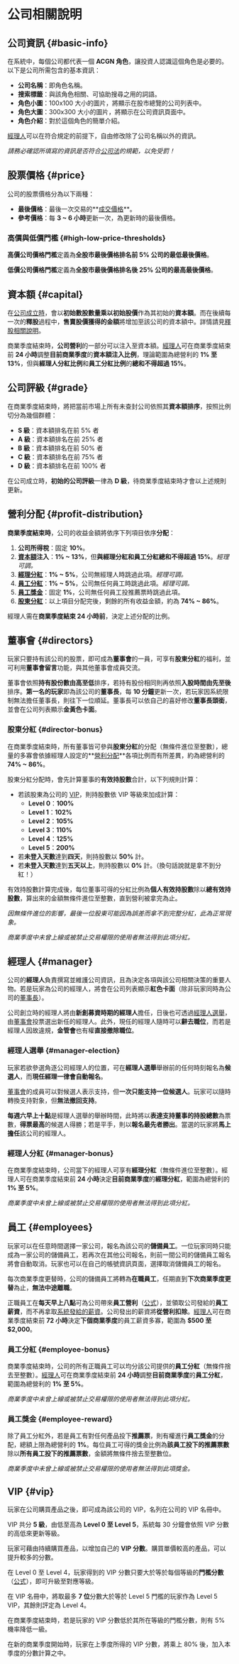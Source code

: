 # 公司相關說明

## 公司資訊 {#basic-info}

在系統中，每個公司都代表一個 **ACGN 角色**，讓投資人認識這個角色是必要的。以下是公司所需包含的基本資訊：

* **公司名稱**：即角色名稱。
* **搜索標籤**：與該角色相關、可協助搜尋之用的詞語。
* **角色小圖**：100x100 大小的圖片，將顯示在股市總覽的公司列表中。
* **角色大圖**：300x300 大小的圖片，將顯示在公司資訊頁面中。
* **角色介紹**：對於這個角色的簡單介紹。

[經理人](#manager)可以在符合規定的前提下，自由修改除了公司名稱以外的資訊。

*請務必確認所填寫的資訊是否符合[公司法](https://goo.gl/b2sscm)的規範，以免受罰！*

## 股票價格 {#price}

公司的股票價格分為以下兩種：

* **最後價格**：最後一次交易的**[成交價格](stock-trading.md#deal)**。
* **參考價格**：每 **3 ~ 6 小時**更新一次，為更新時的最後價格。

### 高價與低價門檻 {#high-low-price-thresholds}

**高價公司價格門檻**定義為**全股市最後價格排名前 5% 公司的最低最後價格**。

**低價公司價格門檻**定義為**全股市最後價格排名後 25% 公司的最高最後價格**。

## 資本額 {#capital}

在[公司成立時](foundation.md#foundation-success)，會以**初始數股數量乘以初始股價**作為其初始的**資本額**。而在後續每一次的**釋股**過程中，**售賣股價獲得的金額**將增加至該公司的資本額中。詳情請見[釋股相關說明](stock-releasing.md)。

商業季度結束時，**公司營利**的一部分可以注入至資本額。[經理人](#manager)可在商業季度結束前 **24 小時**調整**目前商業季度**的**資本額注入比例**，理論範圍為總營利的 **1% 至 13%**，但與**經理人分紅比例**和**員工分紅比例**的**總和不得超過 15%**。

## 公司評級 {#grade}

在商業季度結束時，將把當前市場上所有未查封公司依照其**資本額排序**，按照比例切分為幾個群體：

* **S 級**：資本額排名在前 5% 者
* **A 級**：資本額排名在前 25% 者
* **B 級**：資本額排名在前 50% 者
* **C 級**：資本額排名在前 75% 者
* **D 級**：資本額排名在前 100% 者

在公司成立時，**初始的公司評級**一律為 **D 級**，待商業季度結束時才會以上述規則更新。

## 營利分配 {#profit-distribution}

**商業季度結束時**，公司的收益金額將依序下列項目依序**分配**：

1. **公司所得稅**：固定 **10%**。
2. **[資本額](#capital)注入**：**1% ~ 13%**，但**與經理分紅和員工分紅總和不得超過 15%**。*經理可調。*
3. **[經理分紅](#manager-bonus)**：**1% ~ 5%**，公司無經理人時跳過此項。*經理可調。*
4. **[員工分紅](#employee-bonus)**：**1% ~ 5%**，公司無任何員工時跳過此項。*經理可調。*
5. **[員工獎金](#employee-reward)**：固定 **1%**，公司無任何員工投推薦票時跳過此項。
6. **[股東分紅](#director-bonus)**：以上項目分配完後，剩餘的所有收益金額，約為 **74% ~ 86%**。

經理人需在**商業季度結束 24 小時前**，決定上述分配的比例。

## 董事會 {#directors}

玩家只要持有該公司的股票，即可成為**董事會**的一員，可享有**股東分紅**的福利，並可利用**董事會留言**功能，與其他董事會成員交流。

董事會依照**持有股份數由高至低**排序，若持有股份相同則再依照**入股時間由先至後**排序。**第一名的玩家**即為該公司的**董事長**，每 **10 分鐘**更新一次，若玩家因系統限制無法擔任董事長，則往下一位順延。董事長可以依自己的喜好修改**董事長頭銜**，並會在公司列表顯示**金黃色卡面**。

### 股東分紅 {#director-bonus}

在商業季度結束時，所有董事皆可參與**股東分紅**的分配（無條件進位至整數），總量的多寡會依據經理人設定的**[營利分配](#profit-distribution)**各項比例而有所差異，約為總營利的 **74% ~ 86%**。

股東分紅分配時，會先計算董事的**有效持股數**合計，以下列規則計算：

* 若該股東為公司的 [VIP](#vip)，則持股數依 VIP 等級來加成計算：
    * **Level 0**：**100%**
    * **Level 1**：**102%**
    * **Level 2**：**105%**
    * **Level 3**：**110%**
    * **Level 4**：**125%**
    * **Level 5**：**200%**
* 若**未登入天數**達到**四天**，則持股數以 **50%** 計。
* 若**未登入天數**達到**五天以上**，則持股數以 **0%** 計。（換句話說就是拿不到分紅！）

有效持股數計算完成後，每位董事可得的分紅比例為**個人有效持股數**除以**總有效持股數**，算出來的金額無條件進位至整數，直到營利被拿完為止。

*因無條件進位的影響，最後一位股東可能因為誤差而拿不到完整分紅，此為正常現象。*

*商業季度中未曾上線或被禁止交易權限的使用者無法得到此項分紅。*

## 經理人 {#manager}

公司的**經理人**負責撰寫並維護公司資訊，且為決定各項與該公司相關決策的重要人物。若是玩家為公司的經理人，將會在公司列表顯示**紅色卡面**（除非玩家同時為公司的[董事長](#directors)）。

公司創立時的經理人將由**新創募資時期的經理人**擔任，日後也可透過[經理人選舉](#manager-election)，由[董事會](#directors)投票選出新任的經理人。此外，現任的經理人隨時可以**辭去職位**，而若是經理人因故違規，**金管會**也有權**直接撤除職位**。

### 經理人選舉 {#manager-election}

玩家若欲參選角逐公司經理人的位置，可在**經理人選舉**舉辦前的任何時刻報名為**候選人**，而**現任經理一律會自動報名**。

[董事會](#directors)的成員可以對候選人表示支持，但**一次只能支持一位候選人**。玩家可以隨時轉換支持對象，但**無法撤回支持**。

**每週六早上十點**是經理人選舉的舉辦時間，此時將以**表達支持董事的持股總數**為票數，**得票最高**的候選人得勝；若是平手，則以**報名最先者勝出**。當選的玩家將**馬上擔任**該公司的經理人。

### 經理人分紅 {#manager-bonus}

在商業季度結束時，公司當下的經理人可享有**經理分紅**（無條件進位至整數）。經理人可在商業季度結束前 **24 小時**決定**目前商業季度**的**經理分紅**，範圍為總營利的 **1% 至 5%**。

*商業季度中未曾上線或被禁止交易權限的使用者無法得到此項分紅。*

## 員工 {#employees}

玩家可以在任意時間選擇一家公司，報名為該公司的**儲備員工**。一位玩家同時只能成為一家公司的儲備員工，若再次在其他公司報名，則前一間公司的儲備員工報名將會自動取消。玩家也可以在自己的帳號資訊頁面，選擇取消儲備員工的報名。

每次商業季度更替時，公司的儲備員工將轉為**在職員工**，任期直到**下次商業季度更替**為止，**無法中途離職**。

正職員工在**每天早上八點**可為公司帶來**員工營利**（[公式](formulas.md#company-employee-profit)），並領取公司發給的**員工薪資**，而不再拿取[系統發給的薪資](user-accounts.md#system-salary)。公司發出的薪資將**從營利扣除**。[經理人](#manager)可在商業季度結束前 **72 小時**決定**下個商業季度**的員工薪資多寡，範圍為 **$500 至 $2,000**。

### 員工分紅 {#employee-bonus}

商業季度結束時，公司的所有正職員工可以均分該公司提供的**員工分紅**（無條件捨去至整數）。[經理人](#manager)可在商業季度結束前 **24 小時**調整**目前商業季度**的**員工分紅**，範圍為總營利的 **1% 至 5%**。

*商業季度中未曾上線或被禁止交易權限的使用者無法得到此項分紅。*

### 員工獎金 {#employee-reward}

除了員工分紅外，若是員工有對任何產品投下**推薦票**，則有權進行**員工獎金**的分配，總額上限為總營利的 **1%**。每位員工可得的獎金比例為**該員工投下的推薦票數**除以**所有員工投下的推薦票數**，金額將無條件捨去至整數位。

*商業季度中未曾上線或被禁止交易權限的使用者無法得到此項獎金。*

## VIP {#vip}

玩家在公司購買產品之後，即可成為該公司的 VIP，名列在公司的 VIP 名冊中。

VIP 共分 **5 級**，由低至高為 **Level 0 至 Level 5**，系統每 30 分鐘會依照 VIP 分數的高低來更新等級。

玩家可藉由持續購買產品，以增加自己的 **VIP 分數**。購買單價較高的產品，可以提升較多的分數。

在 Level 0 至 Level 4，玩家得到的 VIP 分數只要大於等於每個等級的**門檻分數**（[公式](formulas.md#company-vip-score-thresholds)），即可升級至對應等級。

在 VIP 名冊中，將取最多 **7 位**分數大於等於 Level 5 門檻的玩家作為 Level 5 VIP，其餘則評定為 Level 4。

在商業季度結束時，若是玩家的 VIP 分數低於其所在等級的門檻分數，則有 5% 機率降低一級。

在新的商業季度開始時，玩家在上季度所得的 VIP 分數，將乘上 80% 後，加入本季度的分數計算之中。